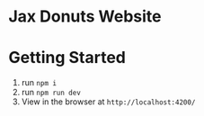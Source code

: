 # Jax Donuts Website

# Getting Started

1. run `npm i`
2. run `npm run dev`
3. View in the browser at `http://localhost:4200/`
